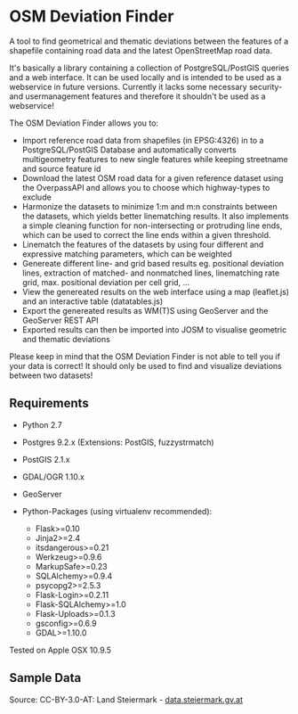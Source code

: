 OSM Deviation Finder
==================================

A tool to find geometrical and thematic deviations between the features of a shapefile containing road data
and the latest OpenStreetMap road data.

It's basically a library containing a collection of PostgreSQL/PostGIS queries and a web interface.
It can be used locally and is intended to be used as a webservice in future versions.
Currently it lacks some necessary security- and usermanagement features and
therefore it shouldn't be used as a webservice!

The OSM Deviation Finder allows you to:
  - Import reference road data from shapefiles (in EPSG:4326) in to a PostgreSQL/PostGIS Database and automatically
    converts multigeometry features to new single features while keeping streetname and source feature id
  - Download the latest OSM road data for a given reference dataset using the OverpassAPI and allows you to choose
    which highway-types to exclude
  - Harmonize the datasets to minimize 1:m and m:n constraints between the datasets, which yields better linematching
    results. It also implements a simple cleaning function for non-intersecting or protruding line ends, which can be
    used to correct the line ends within a given threshold.
  - Linematch the features of the datasets by using four different and expressive matching parameters, which can be
    weighted
  - Genereate different line- and grid based results eg. positional deviation lines, extraction of matched- and
  nonmatched lines, linematching rate grid, max. positional deviation per cell grid, ...
  - View the genereated results on the web interface using a map (leaflet.js) and an interactive table (datatables.js)
  - Export the genereated results as WM(T)S using GeoServer and the GeoServer REST API
  - Exported results can then be imported into JOSM to visualise geometric and thematic deviations

Please keep in mind that the OSM Deviation Finder is not able to tell you if your data is correct!
It should only be used to find and visualize deviations between two datasets!

## Requirements
  - Python 2.7
  - Postgres 9.2.x (Extensions: PostGIS, fuzzystrmatch)
  - PostGIS 2.1.x
  - GDAL/OGR 1.10.x
  - GeoServer

  - Python-Packages (using virtualenv recommended):
    - Flask>=0.10
    - Jinja2>=2.4
    - itsdangerous>=0.21
    - Werkzeug>=0.9.6
    - MarkupSafe>=0.23
    - SQLAlchemy>=0.9.4
    - psycopg2>=2.5.3
    - Flask-Login>=0.2.11
    - Flask-SQLAlchemy>=1.0
    - Flask-Uploads>=0.1.3
    - gsconfig>=0.6.9
    - GDAL>=1.10.0

Tested on Apple OSX 10.9.5

## Sample Data

Source: CC-BY-3.0-AT: Land Steiermark - [data.steiermark.gv.at](http://data.steiermark.gv.at/)